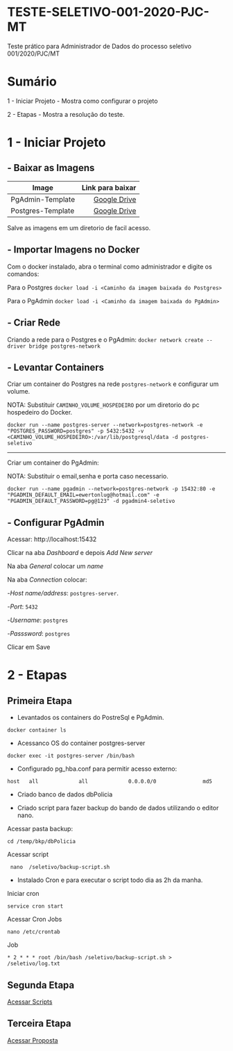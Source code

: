 # TESTE-SELETIVO-001-2020-PJC-MT
Teste prático para Administrador de Dados do processo seletivo 001/2020/PJC/MT


# Sumário

1 - Iniciar Projeto - Mostra como configurar o projeto

2 - Etapas - Mostra a resolução do teste.


# 1 - Iniciar Projeto
## - Baixar as Imagens

| Image     | Link para baixar |
| --------- | -----:|
| PgAdmin-Template  | [Google Drive](https://drive.google.com/drive/folders/1-d8afIDvjm5_soSfJLEAsNaQd8Y2krAV?usp=sharing "Google Drive") |
| Postgres-Template     |   [Google Drive](https://drive.google.com/drive/folders/1-d8afIDvjm5_soSfJLEAsNaQd8Y2krAV?usp=sharing "Google Drive") |

Salve as imagens em um diretorio de facil acesso.
## - Importar Imagens no Docker
Com o docker instalado, abra o terminal como administrador e digite os comandos:

Para o Postgres
`docker load -i <Caminho da imagem baixada do Postgres>`

Para o PgAdmin
`docker load -i <Caminho da imagem baixada do PgAdmin>`
## - Criar Rede
Criando a rede para o Postgres e o PgAdmin:
`docker network create --driver bridge postgres-network`
## - Levantar Containers
Criar um container do Postgres na rede `postgres-network` e configurar um volume.

NOTA: Substituir `CAMINHO_VOLUME_HOSPEDEIRO` por um diretorio do pc hospedeiro do Docker.

`docker run --name postgres-server --network=postgres-network -e "POSTGRES_PASSWORD=postgres" -p 5432:5432 -v <CAMINHO_VOLUME_HOSPEDEIRO>:/var/lib/postgresql/data -d postgres-seletivo`

------------
Criar um container do PgAdmin:

NOTA: Substituir o email,senha e porta caso necessario.

`docker run --name pgadmin --network=postgres-network -p 15432:80 -e "PGADMIN_DEFAULT_EMAIL=ewertonlug@hotmail.com" -e "PGADMIN_DEFAULT_PASSWORD=pg@123" -d pgadmin4-seletivo`
## - Configurar PgAdmin
Acessar: http://localhost:15432 

Clicar na aba *Dashboard* e depois *Add New server*

Na aba *General* colocar um *name*

Na aba *Connection* colocar:

-*Host name/address*: `postgres-server`.

-*Port*: `5432`

-*Username*: `postgres`

-*Passsword*: `postgres`

Clicar em Save
# 2 - Etapas

## Primeira Etapa
- Levantados os containers do PostreSql e PgAdmin.

`docker container ls`

- Acessanco OS do container postgres-server

`docker exec -it postgres-server /bin/bash`

- Configurado pg_hba.conf para permitir acesso externo:

`host	all		        all		        0.0.0.0/0		        md5`

- Criado banco de dados dbPolicia

- Criado script para fazer backup do bando de dados utilizando o editor nano.

Acessar pasta backup:

`cd /temp/bkp/dbPolicia`

Acessar script

` nano  /seletivo/backup-script.sh`

- Instalado Cron e  para executar o script todo dia as 2h da manha.

Iniciar cron

`service cron start`

Acessar Cron Jobs

`nano /etc/crontab`

Job

`* 2 * * * root /bin/bash /seletivo/backup-script.sh > /seletivo/log.txt`

##  Segunda Etapa

 [Acessar Scripts](https://github.com/EwertonLug/TESTE-SELETIVO-001-2020-PJC-MT/tree/main/2%20-%20Segunda%20Etapa")
 
##  Terceira Etapa

 [Acessar Proposta](https://github.com/EwertonLug/TESTE-SELETIVO-001-2020-PJC-MT/blob/main/3%20-%20Terceira%20Etapa/3%20ETAPA.pdf)



